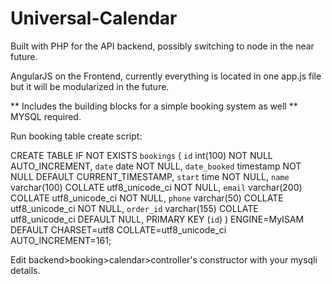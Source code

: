 # Universal-Calendar

Built with PHP for the API backend, possibly switching to node in the near future.

AngularJS on the Frontend, currently everything is located in one app.js file but it will be modularized in the future.

** Includes the building blocks for a simple booking system as well **
MYSQL required.

Run booking table create script:

CREATE TABLE IF NOT EXISTS `bookings` (
  `id` int(100) NOT NULL AUTO_INCREMENT,
  `date` date NOT NULL,
  `date_booked` timestamp NOT NULL DEFAULT CURRENT_TIMESTAMP,
  `start` time NOT NULL,
  `name` varchar(100) COLLATE utf8_unicode_ci NOT NULL,
  `email` varchar(200) COLLATE utf8_unicode_ci NOT NULL,
  `phone` varchar(50) COLLATE utf8_unicode_ci NOT NULL,
  `order_id` varchar(155) COLLATE utf8_unicode_ci DEFAULT NULL,
  PRIMARY KEY (`id`)
) ENGINE=MyISAM  DEFAULT CHARSET=utf8 COLLATE=utf8_unicode_ci AUTO_INCREMENT=161;

Edit backend>booking>calendar>controller's constructor with your mysqli details.
